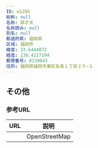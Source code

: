 ```yaml
---
ID: w1ZGh
総称: null
名称: 辯才天
名称読み: null
別名: null
都道府県: 福岡県
区域: 福岡市
緯度: 33.6444072
経度: 130.4227194
郵便番号: 8130043
住所: 福岡県福岡市東区名島１丁目２５−１
---
```


## その他

### 参考URL

| URL | 説明          |
| --- | ------------- |
|     | OpenStreetMap |
